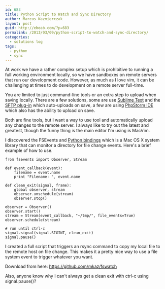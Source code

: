 ```yaml
---
id: 683
title: Python Script to Watch and Sync Directory
author: Marcus Kazmierczak
layout: post
guid: http://ebeab.com/?p=683
permalink: /2013/03/09/python-script-to-watch-and-sync-directory/
categories:
  - solutions log
tags:
  - python
  - sync
---
```

At work we have a rather complex setup which is prohibitive to running a full working environment locally, so we have sandboxes on remote servers that run our development code. However, as much as I love vim, it can be challenging at times to do development on a remote server full-time.

You are limited to just command-line tools or an extra step to upload when saving locally. There are a few solutions, some are use [Sublime Text][1] and the [SFTP plug-in][2] which auto-uploads on save, a few are using [PhpStorm IDE][3] which also has the ability to upload on save.

Both are fine tools, but I want a way to use tool and automatically upload any changes to the remote server. I always like to try out the latest and greatest, though the funny thing is the main editor I'm using is MacVim.

I discovered the FSEvents and [Python bindings][4] which is a Mac OS X system library that can monitor a directory for file change events. Here's a brief example of how to use.

<pre><code class="python">from fsevents import Observer, Stream

def event_callback(event):
    filename = event.name
    print "Filename: ", event.name

def clean_exit(signal, frame):
    global observer, stream
    observer.unschedule(stream)
    observer.stop()

observer = Observer()
observer.start()
stream = Stream(event_callback, "~/tmp/", file_events=True)
observer.schedule(stream)

# run until ctrl-c
signal.signal(signal.SIGINT, clean_exit)
signal.pause()
</code></pre>

I created a full script that triggers an rsync command to copy my local file to the remote host on file change. This makes it a pretty nice way to use a file system event to trigger whatever you want.

Download from here: <https://github.com/mkaz/fswatch>

Also, anyone know why I can't always get a clean exit with ctrl-c using signal.pause()?

 [1]: http://www.sublimetext.com/
 [2]: http://wbond.net/sublime_packages/sftp
 [3]: http://www.jetbrains.com/phpstorm/
 [4]: https://pypi.python.org/pypi/MacFSEvents